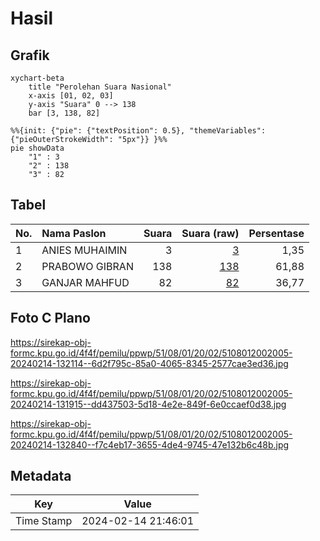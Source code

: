 # Hasil

## Grafik

```mermaid
xychart-beta
    title "Perolehan Suara Nasional"
    x-axis [01, 02, 03]
    y-axis "Suara" 0 --> 138
    bar [3, 138, 82]
```

```mermaid
%%{init: {"pie": {"textPosition": 0.5}, "themeVariables": {"pieOuterStrokeWidth": "5px"}} }%%
pie showData
    "1" : 3
    "2" : 138
    "3" : 82
```

## Tabel

| No. | Nama Paslon    | Suara | Suara (raw) | Persentase |
|:--- |:-------------- | -----:| -----------:| ----------:|
| 1   | ANIES MUHAIMIN | 3     | [3][p-1]    | 1,35       |
| 2   | PRABOWO GIBRAN | 138   | [138][p-2]  | 61,88      |
| 3   | GANJAR MAHFUD  | 82    | [82][p-3]   | 36,77      |


[p-1]: https://github.com/gigit-pemilu/pemilu-2024/blob/main/pilpres/hitung-suara/sub/51-bali/sub/08-buleleng/sub/01-gerokgak/sub/2002-pejarakan/sub/005-tps/sub/paslon-1.txt
[p-2]: https://github.com/gigit-pemilu/pemilu-2024/blob/main/pilpres/hitung-suara/sub/51-bali/sub/08-buleleng/sub/01-gerokgak/sub/2002-pejarakan/sub/005-tps/sub/paslon-2.txt
[p-3]: https://github.com/gigit-pemilu/pemilu-2024/blob/main/pilpres/hitung-suara/sub/51-bali/sub/08-buleleng/sub/01-gerokgak/sub/2002-pejarakan/sub/005-tps/sub/paslon-3.txt

## Foto C Plano

https://sirekap-obj-formc.kpu.go.id/4f4f/pemilu/ppwp/51/08/01/20/02/5108012002005-20240214-132114--6d2f795c-85a0-4065-8345-2577cae3ed36.jpg

https://sirekap-obj-formc.kpu.go.id/4f4f/pemilu/ppwp/51/08/01/20/02/5108012002005-20240214-131915--dd437503-5d18-4e2e-849f-6e0ccaef0d38.jpg

https://sirekap-obj-formc.kpu.go.id/4f4f/pemilu/ppwp/51/08/01/20/02/5108012002005-20240214-132840--f7c4eb17-3655-4de4-9745-47e132b6c48b.jpg


## Metadata

| Key        | Value               |
| ---------- | ------------------- |
| Time Stamp | 2024-02-14 21:46:01 |



